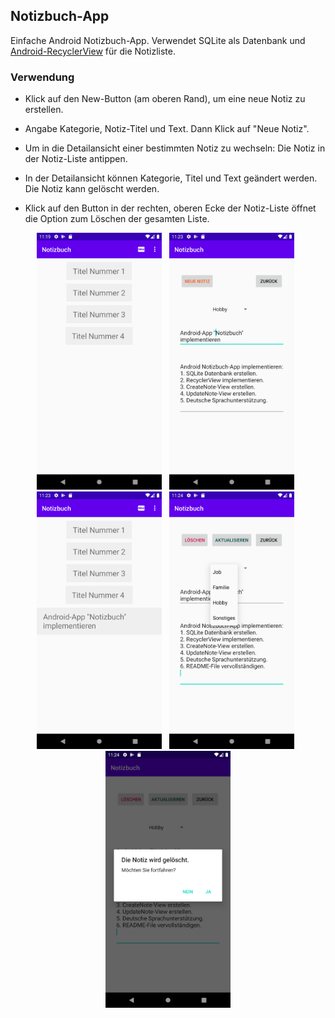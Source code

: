 ## Notizbuch-App
Einfache Android Notizbuch-App. Verwendet SQLite als Datenbank 
und [Android-RecyclerView](https://developer.android.com/guide/topics/ui/layout/recyclerview) 
für die Notizliste.

### Verwendung

- Klick auf den New-Button (am oberen Rand), um eine neue Notiz zu erstellen.

- Angabe Kategorie, Notiz-Titel und Text. Dann Klick auf "Neue Notiz".

- Um in die Detailansicht einer bestimmten Notiz zu wechseln: Die Notiz in der Notiz-Liste antippen.

- In der Detailansicht können Kategorie, Titel und Text geändert werden. Die Notiz kann gelöscht werden.

- Klick auf den Button in der rechten, oberen Ecke der Notiz-Liste öffnet die Option zum Löschen der gesamten Liste.

<div style="text-align: center">
    <img src="./images/img1.png" alt="screenshot_1" width="200" />&nbsp;&nbsp;
    <img src="./images/img2.png" alt="screenshot_2" width="200" />&nbsp;&nbsp;
    <img src="./images/img3.png" alt="screenshot_3" width="200" />&nbsp;&nbsp;
    <img src="./images/img4.png" alt="screenshot_4" width="200" />&nbsp;&nbsp;
    <img src="./images/img5.png" alt="screenshot_5" width="200" />
</div>

